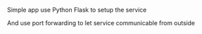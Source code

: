 Simple app use Python Flask to setup the service

And use port forwarding to let service communicable from outside